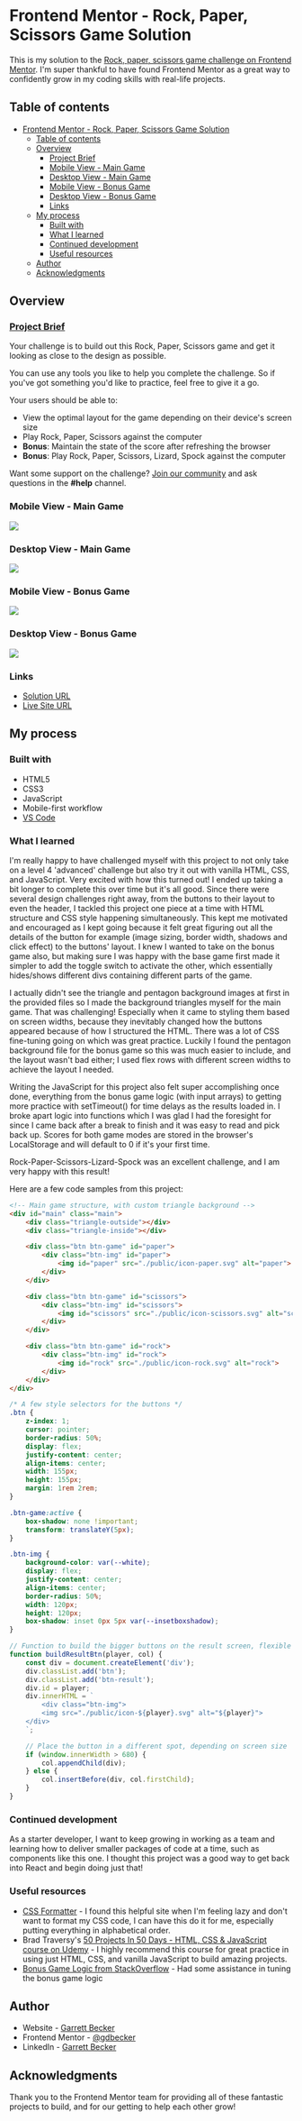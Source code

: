 # Frontend Mentor - Rock, Paper, Scissors Game Solution

This is my solution to the [Rock, paper, scissors game challenge on Frontend Mentor](https://www.frontendmentor.io/challenges/rock-paper-scissors-game-pTgwgvgH). I'm super thankful to have found Frontend Mentor as a great way to confidently grow in my coding skills with real-life projects. 

## Table of contents

- [Frontend Mentor - Rock, Paper, Scissors Game Solution](#frontend-mentor---rock-paper-scissors-game-solution)
	- [Table of contents](#table-of-contents)
	- [Overview](#overview)
		- [Project Brief](#project-brief)
		- [Mobile View - Main Game](#mobile-view---main-game)
		- [Desktop View - Main Game](#desktop-view---main-game)
		- [Mobile View - Bonus Game](#mobile-view---bonus-game)
		- [Desktop View - Bonus Game](#desktop-view---bonus-game)
		- [Links](#links)
	- [My process](#my-process)
		- [Built with](#built-with)
		- [What I learned](#what-i-learned)
		- [Continued development](#continued-development)
		- [Useful resources](#useful-resources)
	- [Author](#author)
	- [Acknowledgments](#acknowledgments)

## Overview

### [Project Brief](./project%20brief/)

Your challenge is to build out this Rock, Paper, Scissors game and get it looking as close to the design as possible.

You can use any tools you like to help you complete the challenge. So if you've got something you'd like to practice, feel free to give it a go.

Your users should be able to:

- View the optimal layout for the game depending on their device's screen size
- Play Rock, Paper, Scissors against the computer
- **Bonus**: Maintain the state of the score after refreshing the browser
- **Bonus**: Play Rock, Paper, Scissors, Lizard, Spock against the computer

Want some support on the challenge? [Join our community](https://www.frontendmentor.io/community) and ask questions in the **#help** channel.

### Mobile View - Main Game

![](./rock-paper-scissors-main-mobile.png)

### Desktop View - Main Game

![](./rock-paper-scissors-main-desktop.png)

### Mobile View - Bonus Game

![](./rock-paper-scissors-bonus-mobile.png)

### Desktop View - Bonus Game

![](./rock-paper-scissors-bonus-desktop.png)

### Links

- [Solution URL](https://www.frontendmentor.io/solutions/rock-paper-scissors-game-with-html-css-javascript-1KCdykZHJI)
- [Live Site URL](https://rock-paper-scissors-gdbecker.netlify.app/)

## My process

### Built with

- HTML5
- CSS3
- JavaScript
- Mobile-first workflow
- [VS Code](https://code.visualstudio.com)

### What I learned

I'm really happy to have challenged myself with this project to not only take on a level 4 'advanced' challenge but also try it out with vanilla HTML, CSS, and JavaScript. Very excited with how this turned out! I ended up taking a bit longer to complete this over time but it's all good. Since there were several design challenges right away, from the buttons to their layout to even the header, I tackled this project one piece at a time with HTML structure and CSS style happening simultaneously. This kept me motivated and encouraged as I kept going because it felt great figuring out all the details of the button for example (image sizing, border width, shadows and click effect) to the buttons' layout. I knew I wanted to take on the bonus game also, but making sure I was happy with the base game first made it simpler to add the toggle switch to activate the other, which essentially hides/shows different divs containing different parts of the game.

I actually didn't see the triangle and pentagon background images at first in the provided files so I made the background triangles myself for the main game. That was challenging! Especially when it came to styling them based on screen widths, because they inevitably changed how the buttons appeared because of how I structured the HTML. There was a lot of CSS fine-tuning going on which was great practice. Luckily I found the pentagon background file for the bonus game so this was much easier to include, and the layout wasn't bad either; I used flex rows with different screen widths to achieve the layout I needed.

Writing the JavaScript for this project also felt super accomplishing once done, everything from the bonus game logic (with input arrays) to getting more practice with setTimeout() for time delays as the results loaded in. I broke apart logic into functions which I was glad I had the foresight for since I came back after a break to finish and it was easy to read and pick back up. Scores for both game modes are stored in the browser's LocalStorage and will default to 0 if it's your first time.

Rock-Paper-Scissors-Lizard-Spock was an excellent challenge, and I am very happy with this result!

Here are a few code samples from this project:

```html
<!-- Main game structure, with custom triangle background -->
<div id="main" class="main">
	<div class="triangle-outside"></div>
	<div class="triangle-inside"></div>

	<div class="btn btn-game" id="paper">
		<div class="btn-img" id="paper">
			<img id="paper" src="./public/icon-paper.svg" alt="paper">
		</div>
	</div>

	<div class="btn btn-game" id="scissors">
		<div class="btn-img" id="scissors">
			<img id="scissors" src="./public/icon-scissors.svg" alt="scissors">
		</div>
	</div>

	<div class="btn btn-game" id="rock">
		<div class="btn-img" id="rock">
			<img id="rock" src="./public/icon-rock.svg" alt="rock">
		</div>
	</div>
</div>
```

```css
/* A few style selectors for the buttons */
.btn {
	z-index: 1;
	cursor: pointer;
	border-radius: 50%;
	display: flex;
	justify-content: center;
	align-items: center;
	width: 155px;
	height: 155px;
	margin: 1rem 2rem;
}

.btn-game:active {
	box-shadow: none !important;
	transform: translateY(5px);
}

.btn-img {
	background-color: var(--white);
	display: flex;
	justify-content: center;
	align-items: center;
	border-radius: 50%;
	width: 120px;
	height: 120px;
	box-shadow: inset 0px 5px var(--insetboxshadow);
}
```

```javascript
// Function to build the bigger buttons on the result screen, flexible for either the player or computer side
function buildResultBtn(player, col) {
	const div = document.createElement('div');
	div.classList.add('btn');
	div.classList.add('btn-result');
	div.id = player;
	div.innerHTML = `
		<div class="btn-img">
		<img src="./public/icon-${player}.svg" alt="${player}">
	</div>
	`;

	// Place the button in a different spot, depending on screen size
	if (window.innerWidth > 680) {
		col.appendChild(div);
	} else {
		col.insertBefore(div, col.firstChild);
	}
}
```

### Continued development

As a starter developer, I want to keep growing in working as a team and learning how to deliver smaller packages of code at a time, such as components like this one. I thought this project was a good way to get back into React and begin doing just that!

### Useful resources

- [CSS Formatter](http://www.lonniebest.com/FormatCSS/) - I found this helpful site when I'm feeling lazy and don't want to format my CSS code, I can have this do it for me, especially putting everything in alphabetical order.
- Brad Traversy's [50 Projects In 50 Days - HTML, CSS & JavaScript course on Udemy](https://www.udemy.com/course/50-projects-50-days/) - I highly recommend this course for great practice in using just HTML, CSS, and vanilla JavaScript to build amazing projects.
- [Bonus Game Logic from StackOverflow](https://stackoverflow.com/questions/22623331/rock-paper-scissors-lizard-spock-in-javascript) - Had some assistance in tuning the bonus game logic

## Author

- Website - [Garrett Becker]()
- Frontend Mentor - [@gdbecker](https://www.frontendmentor.io/profile/gdbecker)
- LinkedIn - [Garrett Becker](https://www.linkedin.com/in/garrett-becker-923b4a106/)

## Acknowledgments

Thank you to the Frontend Mentor team for providing all of these fantastic projects to build, and for our getting to help each other grow!